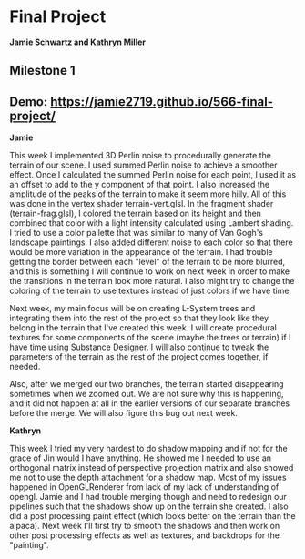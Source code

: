 # Final Project
**Jamie Schwartz and Kathryn Miller** 

## Milestone 1
## Demo: https://jamie2719.github.io/566-final-project/

**Jamie**

This week I implemented 3D Perlin noise to procedurally generate the terrain of our scene. I used summed Perlin noise to achieve a smoother effect. Once I calculated the summed Perlin noise for each point, I used it as an offset to add to the y component of that point. I also increased the amplitude of the peaks of the terrain to make it seem more hilly. All of this was done in the vertex shader terrain-vert.glsl. In the fragment shader (terrain-frag.glsl), I colored the terrain based on its height and then combined that color with a light intensity calculated using Lambert shading. I tried to use a color pallette that was similar to many of Van Gogh's landscape paintings. I also added different noise to each color so that there would be more variation in the appearance of the terrain. I had trouble getting the border between each "level" of the terrain to be more blurred, and this is something I will continue to work on next week in order to make the transitions in the terrain look more natural. I also might try to change the coloring of the terrain to use textures instead of just colors if we have time. 

Next week, my main focus will be on creating L-System trees and integrating them into the rest of the project so that they look like they belong in the terrain that I've created this week. I will create procedural textures for some components of the scene (maybe the trees or terrain) if I have time using Substance Designer. I will also continue to tweak the parameters of the terrain as the rest of the project comes together, if needed.

Also, after we merged our two branches, the terrain started disappearing sometimes when we zoomed out. We are not sure why this is happening, and it did not happen at all in the earlier versions of our separate branches before the merge. We will also figure this bug out next week.





**Kathryn**

This week I tried my very hardest to do shadow mapping and if not for the grace of Jin would I have anything. He showed me I needed to use an orthogonal matrix instead of perspective projection matrix and also showed me not to use the depth attachment for a shadow map. Most of my issues happened in OpenGLRenderer from lack of my lack of understanding of opengl. Jamie and I had trouble merging though and need to redesign our pipelines such that the shadows show up on the terrain she created. I also did a post processing paint effect (which looks better on the terrain than the alpaca). Next week I'll first try to smooth the shadows and then work on other post processing effects as well as textures, and backdrops for the "painting".

